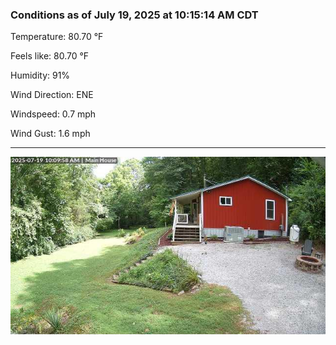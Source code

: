 ### Conditions as of July 19, 2025 at 10:15:14 AM CDT 

Temperature: 80.70 &deg;F

Feels like: 80.70 &deg;F

Humidity: 91%

Wind Direction: ENE

Windspeed: 0.7 mph

Wind Gust: 1.6 mph

---

<img src="./images/latest.jpeg"/>

